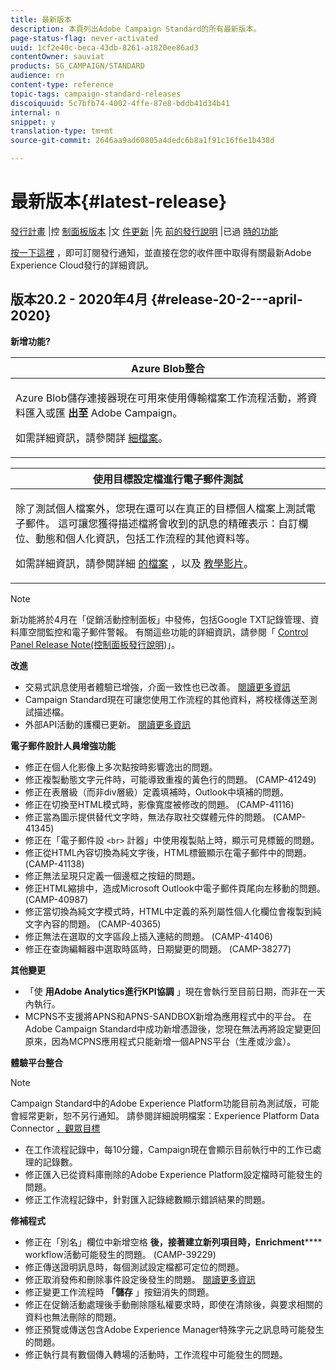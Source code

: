 ```yaml
---
title: 最新版本
description: 本頁列出Adobe Campaign Standard的所有最新版本。
page-status-flag: never-activated
uuid: 1cf2e40c-beca-43db-8261-a1820ee86ad3
contentOwner: sauviat
products: SG_CAMPAIGN/STANDARD
audience: rn
content-type: reference
topic-tags: campaign-standard-releases
discoiquuid: 5c7bfb74-4002-4ffe-87e8-bddb41d34b41
internal: n
snippet: y
translation-type: tm+mt
source-git-commit: 2646aa9ad60805a4dedc6b8a1f91c16f6e1b438d

---
```



# 最新版本{#latest-release}

[發行計畫](https://helpx.adobe.com/campaign/kb/acs-release-planning.html) |控 [制面板版本](https://docs.adobe.com/content/help/en/control-panel/using/release-notes.html) |文 [件更新](../../rn/using/documentation-updates.md) |先 [前的發行說明](../../rn/using/release-notes-2019.md) |已過 [時的功能](https://helpx.adobe.com/campaign/kb/acs-deprecated-and-removed-features.html)

[按一下這裡](http://amc-mkt-prod1-t.adobe-campaign.com/lp/LP25?service=%40rZ5cqp2DgNzrgz0alKPInakNbPSTeJYozZYnS7Wbs802u4GlISkHZX4omtK00nAU6xzZ6luEWQzr7kQ9pkCwJYumWkU) ，即可訂閱發行通知，並直接在您的收件匣中取得有關最新Adobe Experience Cloud發行的詳細資訊。

## 版本20.2 - 2020年4月 {#release-20-2---april-2020}

**新增功能?**

<table> 
 <thead> 
  <tr> 
   <th> <strong>Azure Blob整合</strong><br /> </th> 
  </tr> 
 </thead> 
 <tbody> 
  <tr> 
   <td> <p>Azure Blob儲存連接器現在可用來使用傳輸檔案工作流程活動，將資料匯入或匯 <strong>出至</strong> Adobe Campaign。 </p>
    <p>如需詳細資訊，請參閱詳 <a href="../../administration/using/external-accounts.md#microsoft-azure-external-account">細檔案</a>。</p>
   </td> 
  </tr> 
 </tbody> 
</table>

<table> 
 <thead> 
  <tr> 
   <th> <strong>使用目標設定檔進行電子郵件測試</strong><br /> </th> 
  </tr> 
 </thead> 
 <tbody> 
  <tr> 
   <td> <p>除了測試個人檔案外，您現在還可以在真正的目標個人檔案上測試電子郵件。 這可讓您獲得描述檔將會收到的訊息的精確表示：自訂欄位、動態和個人化資訊，包括工作流程的其他資料等。 </p>
    <p>如需詳細資訊，請參閱詳細 <a href="../../sending/using/testing-messages-using-target.md">的檔案</a> ，以及 <a href="https://docs.adobe.com/content/help/en/campaign-standard-learn/tutorials/communication-channels/email/profile-substitution.html">教學影片</a>。 </p>
   </td> 
  </tr> 
 </tbody> 
</table>

>[!NOTE]
>
>新功能將於4月在「促銷活動控制面板」中發佈，包括Google TXT記錄管理、資料庫空間監控和電子郵件警報。 有關這些功能的詳細資訊，請參閱「 [Control Panel Release Note(控制面板發行說明](https://docs.adobe.com/content/help/en/control-panel/using/release-notes.html))」。

**改進**

* 交易式訊息使用者體驗已增強，介面一致性也已改善。 [閱讀更多資訊](../../channels/using/about-transactional-messaging.md)
* Campaign Standard現在可讓您使用工作流程的其他資料，將校樣傳送至測試描述檔。
* 外部API活動的護欄已更新。 [閱讀更多資訊](../../automating/using/external-api.md)

**電子郵件設計人員增強功能**

* 修正在個人化影像上多次點按時影響逸出的問題。
* 修正複製動態文字元件時，可能導致重複的黃色行的問題。 (CAMP-41249)
* 修正在表層級（而非div層級）定義填補時，Outlook中填補的問題。
* 修正在切換至HTML模式時，影像寬度被修改的問題。 (CAMP-41116)
* 修正當為圖示提供替代文字時，無法存取社交媒體元件的問題。 (CAMP-41345)
* 修正在「電子郵件設 `<br>` 計器」中使用複製貼上時，顯示可見標籤的問題。
* 修正從HTML內容切換為純文字後，HTML標籤顯示在電子郵件中的問題。 (CAMP-41138)
* 修正無法呈現只定義一個邊框之按鈕的問題。
* 修正HTML縮排中，造成Microsoft Outlook中電子郵件頁尾向左移動的問題。 (CAMP-40987)
* 修正當切換為純文字模式時，HTML中定義的系列屬性個人化欄位會複製到純文字內容的問題。 (CAMP-40365)
* 修正無法在選取的文字區段上插入連結的問題。 (CAMP-41406)
* 修正在查詢編輯器中選取時區時，日期變更的問題。 (CAMP-38277)

**其他變更**

* 「使 **用Adobe Analytics進行KPI協調** 」現在會執行至目前日期，而非在一天內執行。
* MCPNS不支援將APNS和APNS-SANDBOX新增為應用程式中的平台。 在Adobe Campaign Standard中成功新增憑證後，您現在無法再將設定變更回原來，因為MCPNS應用程式只能新增一個APNS平台（生產或沙盒）。

**體驗平台整合**

>[!NOTE]
>
>Campaign Standard中的Adobe Experience Platform功能目前為測試版，可能會經常更新，恕不另行通知。 請參閱詳細說明檔案：Experience Platform Data Connector [，觀眾](../../administration/using/aep-about-data-connector.md)[目標](../../audiences/using/aep-about-audience-destinations-service.md)

* 在工作流程記錄中，每10分鐘，Campaign現在會顯示目前執行中的工作已處理的記錄數。
* 修正匯入已從資料庫刪除的Adobe Experience Platform設定檔時可能發生的問題。
* 修正工作流程記錄中，針對匯入記錄總數顯示錯誤結果的問題。

**修補程式**

* 修正在「別名」欄位中新增空格 **後，接著建立新列項目時，Enrichment****** workflow活動可能發生的問題。 (CAMP-39229)
* 修正傳送證明訊息時，每個測試設定檔都可定位的問題。
* 修正取消發佈和刪除事件設定後發生的問題。 [閱讀更多資訊](../../administration/using/configuring-transactional-messaging.md#deleting-an-event)
* 修正變更工作流程時 **「儲存** 」按鈕消失的問題。
* 修正在促銷活動處理後手動刪除隱私權要求時，即使在清除後，與要求相關的資料也無法刪除的問題。
* 修正預覽或傳送包含Adobe Experience Manager特殊字元之訊息時可能發生的問題。
* 修正執行具有數個傳入轉場的活動時，工作流程中可能發生的問題。